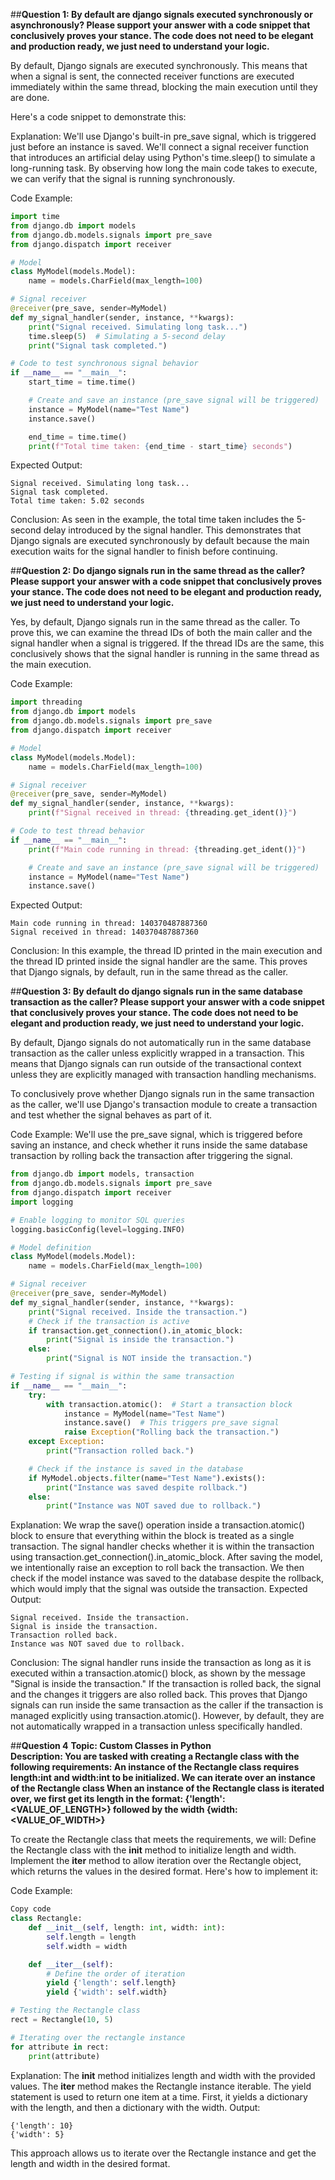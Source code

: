 ##**Question 1: 
By default are django signals executed synchronously or asynchronously? Please support your answer with a code snippet that conclusively proves your stance. The code does not need to be elegant and production ready, we just need to understand your logic.**

By default, Django signals are executed synchronously. This means that when a signal is sent, the connected receiver functions are executed immediately within the same thread, blocking the main execution until they are done.

Here's a code snippet to demonstrate this:

Explanation:
We'll use Django's built-in pre_save signal, which is triggered just before an instance is saved.
We'll connect a signal receiver function that introduces an artificial delay using Python's time.sleep() to simulate a long-running task.
By observing how long the main code takes to execute, we can verify that the signal is running synchronously.

Code Example:
```python
import time
from django.db import models
from django.db.models.signals import pre_save
from django.dispatch import receiver

# Model
class MyModel(models.Model):
    name = models.CharField(max_length=100)

# Signal receiver
@receiver(pre_save, sender=MyModel)
def my_signal_handler(sender, instance, **kwargs):
    print("Signal received. Simulating long task...")
    time.sleep(5)  # Simulating a 5-second delay
    print("Signal task completed.")

# Code to test synchronous signal behavior
if __name__ == "__main__":
    start_time = time.time()

    # Create and save an instance (pre_save signal will be triggered)
    instance = MyModel(name="Test Name")
    instance.save()

    end_time = time.time()
    print(f"Total time taken: {end_time - start_time} seconds")
```
Expected Output:
```
Signal received. Simulating long task...
Signal task completed.
Total time taken: 5.02 seconds
```
Conclusion:
As seen in the example, the total time taken includes the 5-second delay introduced by the signal handler. This demonstrates that Django signals are executed synchronously by default because the main execution waits for the signal handler to finish before continuing.





##**Question 2:
Do django signals run in the same thread as the caller? Please support your answer with a code snippet that conclusively proves your stance. The code does not need to be elegant and production ready, we just need to understand your logic.**

Yes, by default, Django signals run in the same thread as the caller. To prove this, we can examine the thread IDs of both the main caller and the signal handler when a signal is triggered. If the thread IDs are the same, this conclusively shows that the signal handler is running in the same thread as the main execution.

Code Example:
```python
import threading
from django.db import models
from django.db.models.signals import pre_save
from django.dispatch import receiver

# Model
class MyModel(models.Model):
    name = models.CharField(max_length=100)

# Signal receiver
@receiver(pre_save, sender=MyModel)
def my_signal_handler(sender, instance, **kwargs):
    print(f"Signal received in thread: {threading.get_ident()}")

# Code to test thread behavior
if __name__ == "__main__":
    print(f"Main code running in thread: {threading.get_ident()}")

    # Create and save an instance (pre_save signal will be triggered)
    instance = MyModel(name="Test Name")
    instance.save()
```
Expected Output:
```
Main code running in thread: 140370487887360
Signal received in thread: 140370487887360
```
Conclusion:
In this example, the thread ID printed in the main execution and the thread ID printed inside the signal handler are the same. This proves that Django signals, by default, run in the same thread as the caller.







##**Question 3: 
By default do django signals run in the same database transaction as the caller? Please support your answer with a code snippet that conclusively proves your stance. The code does not need to be elegant and production ready, we just need to understand your logic.**

By default, Django signals do not automatically run in the same database transaction as the caller unless explicitly wrapped in a transaction. This means that Django signals can run outside of the transactional context unless they are explicitly managed with transaction handling mechanisms.

To conclusively prove whether Django signals run in the same transaction as the caller, we'll use Django's transaction module to create a transaction and test whether the signal behaves as part of it.

Code Example:
We'll use the pre_save signal, which is triggered before saving an instance, and check whether it runs inside the same database transaction by rolling back the transaction after triggering the signal.

```python
from django.db import models, transaction
from django.db.models.signals import pre_save
from django.dispatch import receiver
import logging

# Enable logging to monitor SQL queries
logging.basicConfig(level=logging.INFO)

# Model definition
class MyModel(models.Model):
    name = models.CharField(max_length=100)

# Signal receiver
@receiver(pre_save, sender=MyModel)
def my_signal_handler(sender, instance, **kwargs):
    print("Signal received. Inside the transaction.")
    # Check if the transaction is active
    if transaction.get_connection().in_atomic_block:
        print("Signal is inside the transaction.")
    else:
        print("Signal is NOT inside the transaction.")

# Testing if signal is within the same transaction
if __name__ == "__main__":
    try:
        with transaction.atomic():  # Start a transaction block
            instance = MyModel(name="Test Name")
            instance.save()  # This triggers pre_save signal
            raise Exception("Rolling back the transaction.")
    except Exception:
        print("Transaction rolled back.")

    # Check if the instance is saved in the database
    if MyModel.objects.filter(name="Test Name").exists():
        print("Instance was saved despite rollback.")
    else:
        print("Instance was NOT saved due to rollback.")
```
Explanation:
We wrap the save() operation inside a transaction.atomic() block to ensure that everything within the block is treated as a single transaction.
The signal handler checks whether it is within the transaction using transaction.get_connection().in_atomic_block.
After saving the model, we intentionally raise an exception to roll back the transaction.
We then check if the model instance was saved to the database despite the rollback, which would imply that the signal was outside the transaction.
Expected Output:
```
Signal received. Inside the transaction.
Signal is inside the transaction.
Transaction rolled back.
Instance was NOT saved due to rollback.
```
Conclusion:
The signal handler runs inside the transaction as long as it is executed within a transaction.atomic() block, as shown by the message "Signal is inside the transaction." If the transaction is rolled back, the signal and the changes it triggers are also rolled back. This proves that Django signals can run inside the same transaction as the caller if the transaction is managed explicitly using transaction.atomic(). However, by default, they are not automatically wrapped in a transaction unless specifically handled.





##**Question 4**
**Topic: Custom Classes in Python**<br>
**Description: You are tasked with creating a Rectangle class with the following requirements:
An instance of the Rectangle class requires length:int and width:int to be initialized.
We can iterate over an instance of the Rectangle class 
When an instance of the Rectangle class is iterated over, we first get its length in the format: {'length': <VALUE_OF_LENGTH>} followed by the width {width: <VALUE_OF_WIDTH>}**

To create the Rectangle class that meets the requirements, we will:
Define the Rectangle class with the __init__ method to initialize length and width.
Implement the __iter__ method to allow iteration over the Rectangle object, which returns the values in the desired format.
Here's how to implement it:

Code Example:
```python
Copy code
class Rectangle:
    def __init__(self, length: int, width: int):
        self.length = length
        self.width = width

    def __iter__(self):
        # Define the order of iteration
        yield {'length': self.length}
        yield {'width': self.width}

# Testing the Rectangle class
rect = Rectangle(10, 5)

# Iterating over the rectangle instance
for attribute in rect:
    print(attribute)
```
Explanation:
The __init__ method initializes length and width with the provided values.
The __iter__ method makes the Rectangle instance iterable. The yield statement is used to return one item at a time. First, it yields a dictionary with the length, and then a dictionary with the width.
Output:
```
{'length': 10}
{'width': 5}
```
This approach allows us to iterate over the Rectangle instance and get the length and width in the desired format.
